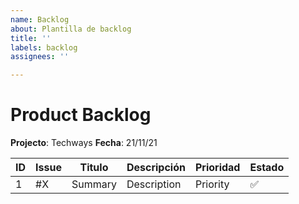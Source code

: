 ```yaml
---
name: Backlog
about: Plantilla de backlog
title: ''
labels: backlog
assignees: ''

---
```


# Product Backlog

**Projecto**: Techways
**Fecha**: 21/11/21

| ID | Issue | Titulo | Descripción | Prioridad |  Estado |
| --- | --- | --- | --- | --- | --- | 
| 1 | #X | Summary | Description | Priority | ✅ |
